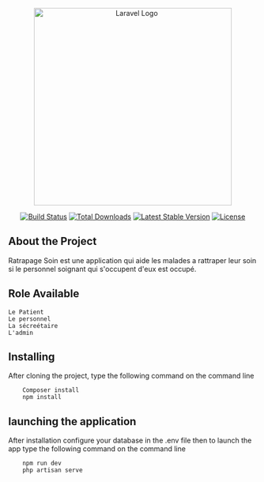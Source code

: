 <p align="center"><a href="https://laravel.com" target="_blank"><img src="https://raw.githubusercontent.com/laravel/art/master/logo-lockup/5%20SVG/2%20CMYK/1%20Full%20Color/laravel-logolockup-cmyk-red.svg" width="400" alt="Laravel Logo"></a></p>

<p align="center">
<a href="https://github.com/laravel/framework/actions"><img src="https://github.com/laravel/framework/workflows/tests/badge.svg" alt="Build Status"></a>
<a href="https://packagist.org/packages/laravel/framework"><img src="https://img.shields.io/packagist/dt/laravel/framework" alt="Total Downloads"></a>
<a href="https://packagist.org/packages/laravel/framework"><img src="https://img.shields.io/packagist/v/laravel/framework" alt="Latest Stable Version"></a>
<a href="https://packagist.org/packages/laravel/framework"><img src="https://img.shields.io/packagist/l/laravel/framework" alt="License"></a>
</p>

## About the Project

Ratrapage Soin est une application qui aide les malades a rattraper leur soin 
si le personnel soignant qui s'occupent d'eux est occupé.

## Role Available 
    Le Patient
    Le personnel 
    La sécreétaire 
    L'admin 

## Installing
After cloning the project, type the following command on the command line <br>
```shell 
    Composer install 
    npm install 
```

## launching the application 
After installation configure your database in the .env file then 
to launch the app type the following command on the command line
```shell
    npm run dev 
    php artisan serve
```

